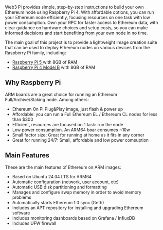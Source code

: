 
Web3 Pi provides simple, step-by-step instructions to build your own Ethereum node using Raspberry Pi 4. With affordable options, you can run your Ethereum node efficiently, focusing resources on one task with low power consumption. Own your RPC for faster access to Ethereum data, with clear guidance on hardware choices and setup costs, so you can make informed decisions and start benefiting from your own node in no time.

The main goal of this project is to provide a lightweight image creation suite that can be used to deploy Ethereum nodes on various devices from the Raspberry Pi family, including:

- [Raspberry Pi 5 ](https://www.raspberrypi.com/products/raspberry-pi-5/) with 8GB of RAM
- [Raspberry Pi 4 Model B](https://www.raspberrypi.com/products/raspberry-pi-4-model-b/) with 8GB of RAM


## Why Raspberry Pi

ARM boards are a great choice for running an Ethereum Full/Archive/Staking node. Among others:

- Ethereum On Pi Plug&Play image, just flash & power up
- Affordable: you can run a Full Ethereum EL / Ethereum CL nodes for less than $300
- Efficient, resources are focused on 1 task: run the node
- Low power consumption. An ARM64 boar consumes ~10w
- Small factor size: Great for running at home as it fits in any corner
- Great for running 24/7: Small, affordable and low power comsuption

## Main Features

These are the main features of Ethereum on ARM images:

- Based on Ubuntu 24.04 LTS for ARM64
- Automatic configuration (network, user account, etc)
- Automatic USB disk partitioning and formatting
- Manages and configure swap memory in order to avoid memory problems
- Automatically starts Ethereum 1.0 sync (Geth)
- Includes an APT repository for installing and upgrading Ethereum software
- Includes monitoring dashboards based on Grafana / InfluxDB
- Includes UFW firewall